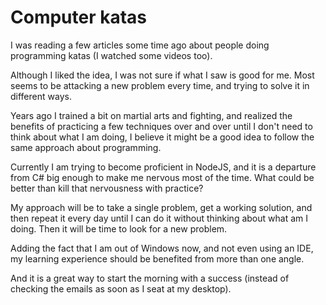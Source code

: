 # Computer katas #

I was reading a few articles some time ago about people doing programming katas (I watched some videos too).

Although I liked the idea, I was not sure if what I saw is good for me. Most seems to be attacking a new problem every time, and trying to solve it in different ways.

Years ago I trained a bit on martial arts and fighting, and realized the benefits of practicing a few techniques over and over until I don't need to think about what I am doing, I believe it might be a good idea to follow the same approach about programming.

Currently I am trying to become proficient in NodeJS, and it is a departure from C# big enough to make me nervous most of the time. What could be better than kill that nervousness with practice?

My approach will be to take a single problem, get a working solution, and then repeat it every day until I can do it without thinking about what am I doing. Then it will be time to look for a new problem.

Adding the fact that I am out of Windows now, and not even using an IDE, my learning experience should be benefited from more than one angle.

And it is a great way to start the morning with a success (instead of checking the emails as soon as I seat at my desktop).